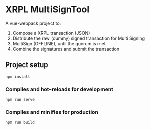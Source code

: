 # XRPL MultiSignTool

A vue-webpack project to:

1. Compose a XRPL transaction (JSON)
2. Distribute the raw (dummy) signed transaction for Multi Signing
3. MultiSign (OFFLINE), until the quorum is met
4. Combine the signatures and submit the transaction

## Project setup
```
npm install
```

### Compiles and hot-reloads for development
```
npm run serve
```

### Compiles and minifies for production
```
npm run build
```

